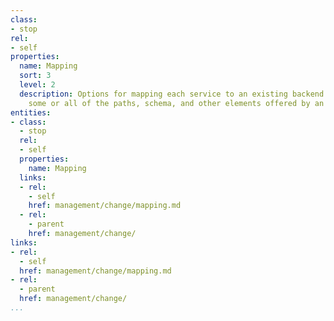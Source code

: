 ```yaml
---
class:
- stop
rel:
- self
properties:
  name: Mapping
  sort: 3
  level: 2
  description: Options for mapping each service to an existing backend service, binding
    some or all of the paths, schema, and other elements offered by an existing services.
entities:
- class:
  - stop
  rel:
  - self
  properties:
    name: Mapping
  links:
  - rel:
    - self
    href: management/change/mapping.md
  - rel:
    - parent
    href: management/change/
links:
- rel:
  - self
  href: management/change/mapping.md
- rel:
  - parent
  href: management/change/
...
```

